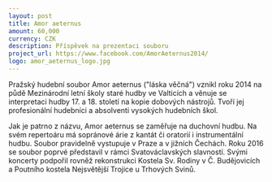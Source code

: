 ```yaml
---
layout: post
title: Amor aeternus
amount: 60,000
currency: CZK
description: Příspěvek na prezentaci souboru
project_url: https://www.facebook.com/AmorAeternus2014/
logo: amor_aeternus_logo.jpg
---
```


Pražský hudební soubor Amor aeternus ("láska věčná") vznikl roku 2014 na půdě Mezinárodní letní školy staré hudby ve Valticích a věnuje se interpretaci hudby 17. a 18. století na kopie dobových nástrojů. Tvoří jej profesionální hudebníci a absolventi vysokých hudebních škol.

Jak je patrno z názvu, Amor aeternus se zaměřuje na duchovní hudbu. Na svém repertoáru má sopránové árie z kantát či oratorií i instrumentální hudbu.
Soubor pravidelně vystupuje v Praze a v jižních Čechách. Roku 2016 se soubor poprvé představil v rámci Svatováclavských slavností. Svými koncerty podpořil rovněž rekonstrukci Kostela Sv. Rodiny v Č. Budějovicích a Poutního kostela Nejsvětější Trojice u Trhových Svinů.
